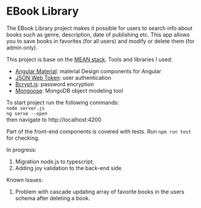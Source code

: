 # EBook Library

The EBook Library project makes it possible for users to search info about books such as genre, description, date of publishing etc. This app allows you to save books in favorites (for all users) and modify or delete them (for admin only).

This project is base on the [MEAN stack](<https://en.wikipedia.org/wiki/MEAN_(software_bundle)>).
Tools and libraries I used:
- [Angular Material](https://material.angular.io): material Design components for Angular
- [JSON Web Token](https://jwt.io): user authentication
- [Bcrypt.js](https://github.com/dcodeIO/bcrypt.js): password encryption
- [Mongoose](https://mongoosejs.com): MongoDB object modeling tool

To start project run the following commands:\
`node server.js`\
`ng serve --open`\
then navigate to http://localhost:4200

Part of the front-end components is covered with tests. Run `npm run test` for checking.

In progress:
1. Migration node.js to typescript;
2. Adding joy validation to the back-end side.

Known Issues:
1. Problem with cascade updating array of favorite books in the users schema after deleting a book.
